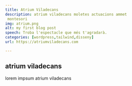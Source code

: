```yaml
---
title: Atrium Viladecans
description: atrium viladecans moletes actuacions ammet
 montesori
img: atrium.png
alt: my first blog post
speech: Troba l'espectacle que més t'agradarà. 
categories: [wordpress,tailwind,disseny]
url: https://atriumviladecans.com

---
```


## atrium viladecans

lorem impsum atrium viladecans
